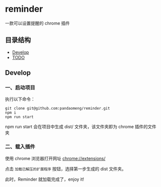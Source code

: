 # reminder

一款可以设置提醒的 chrome 插件

## 目录结构

- [Develop](#Develop)
- [TODO](#TODO)

## Develop

### 一、启动项目

执行以下命令：

```
git clone git@github.com:pandaomeng/reminder.git
npm i
npm run start
```

npm run start 会在项目中生成 dist/ 文件夹，该文件夹即为 chrome 插件的文件夹

### 二、载入插件

使用 chrome 浏览器打开网址 [chrome://extensions/](chrome://extensions/)

点击 `加载已解压的扩展程序` 按钮，选择第一步生成的 dist 文件夹。

此时，Reminder 就加载完成了，enjoy it!
